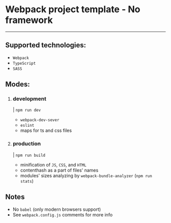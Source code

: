 # Webpack project template - No framework

---

## Supported technologies:
- `Webpack`
- `TypeScript`
- `SASS`

## Modes:
1. ### development
   | `npm run dev`
    - `webpack-dev-sever`
    - `eslint`
    - maps for ts and css files

2. ### production
    | `npm run build`

    - minification of `JS`, `CSS`, and `HTML` 
    - contenthash as a part of files' names
    - modules' sizes analyzing by `webpack-bundle-analyzer` (`npm run stats`)
    
## Notes
- No `babel` (only modern browsers support)
- See `webpack.config.js` comments for more info